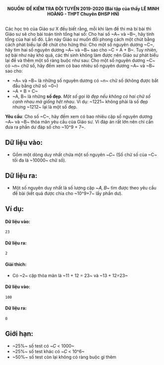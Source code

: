 **<center>NGUỒN: ĐỀ KIỂM TRA ĐỘI TUYỂN 2019-2020 (Bài tập của thầy LÊ MINH HOÀNG - THPT Chuyên ĐHSP HN)</center>**
<br>

Các học trò của Giáo sư X đều biết rằng, mỗi khi làm đề thi mà bí bài thì Giáo sư sẽ cho bài toán tính tổng hai số: Cho hai số ~A~ và ~B~, hãy tính tổng của hai số đó.
Lần này Giáo sư muốn đổi phong cách một chút bằng cách phát biểu lại đề chút cho hứng thú: Cho một số nguyên dương ~C~, hãy tìm hai số nguyên dương ~A~ và ~B~ sao cho ~C = A + B~.
Tuy nhiên, sợ bài như này khó quá, các thí sinh không làm được nên Giáo sư phát biểu lại đề và thêm một số ràng buộc như sau:
Cho một số nguyên dương ~C~ có ~n~ chữ số, hãy đếm xem có bao nhiêu số nguyên dương ~A~ và ~B~ sao cho:
- ~A~ và ~B~ là những số nguyên dương có ~n~ chữ số (không được bắt đầu bằng chữ số ~0~) 
- ~A + B = C~
- ~A, B~ là những **số đẹp**. *Một số gọi là đẹp nếu không có hai chữ số cạnh nhau mà giống hệt nhau*. Ví dụ: ~1221~ không phải là số đẹp nhưng ~1212~ lại là một số đẹp.

**Yêu cầu**: Cho số ~C~, hãy đếm xem có bao nhiêu cặp số nguyên dương ~A~ và ~B~ thỏa mãn yêu cầu của Giáo sư. Vì đáp án rất lớn nên chỉ cần đưa ra phần dư đáp số cho ~10^9  + 7~.

## Dữ liệu vào:
- Gồm một dòng duy nhất chứa một số nguyên ~𝐶~ (Số 
chữ số của ~C~ tối đa là ~10000~ chữ số).

## Dữ liệu ra:
- Một số nguyên duy nhất là số lượng cặp ~𝐴, 𝐵~ tìm 
được theo yêu cầu đề bài (kết quả được chia cho ~10^9+7~ lấy phần dư).

## Ví dụ:
#### Dữ liệu vào:
```
23
```

#### Dữ liệu ra:
```
2
```

#### Giải thích:
- Có ~2~ cặp thỏa mãn là ~11 + 12 = 23~ và ~13 + 12=23~ 

#### Dữ liệu vào:
```
100
```

#### Dữ liệu ra:
```
0
```
## Giới hạn: 
- ~25\%~ số test có ~𝐶 < 1000~ 
- ~25\%~ số test khác có ~𝐶 < 10^6~ 
- ~50\%~ số test còn lại không có ràng buộc gì thêm